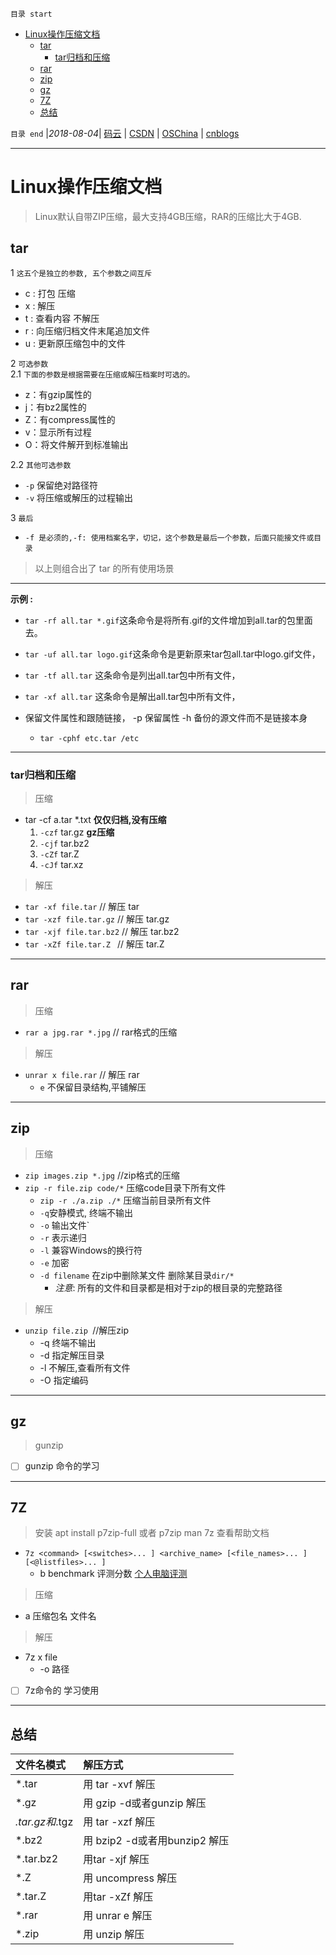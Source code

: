 `目录 start`
 
- [Linux操作压缩文档](#linux操作压缩文档)
    - [tar](#tar)
        - [tar归档和压缩](#tar归档和压缩)
    - [rar](#rar)
    - [zip](#zip)
    - [gz](#gz)
    - [7Z](#7z)
    - [总结](#总结)

`目录 end` |_2018-08-04_| [码云](https://gitee.com/gin9) | [CSDN](http://blog.csdn.net/kcp606) | [OSChina](https://my.oschina.net/kcp1104) | [cnblogs](http://www.cnblogs.com/kuangcp)
****************************************
# Linux操作压缩文档
> Linux默认自带ZIP压缩，最大支持4GB压缩，RAR的压缩比大于4GB.

## tar

1  `这五个是独立的参数, 五个参数之间互斥`
- c : 打包 压缩
- x : 解压
- t : 查看内容 不解压
- r : 向压缩归档文件末尾追加文件
- u : 更新原压缩包中的文件

2 `可选参数`  
2.1 `下面的参数是根据需要在压缩或解压档案时可选的。`
- z：有gzip属性的
- j：有bz2属性的
- Z：有compress属性的
- v：显示所有过程
- O：将文件解开到标准输出

2.2 `其他可选参数`
- `-p` 保留绝对路径符
- `-v` 将压缩或解压的过程输出

3 `最后`
- `-f 是必须的,-f: 使用档案名字，切记，这个参数是最后一个参数，后面只能接文件或目录`

> 以上则组合出了 tar 的所有使用场景

***************************
**示例 :**
- `tar -rf all.tar *.gif`这条命令是将所有.gif的文件增加到all.tar的包里面去。
- `tar -uf all.tar logo.gif`这条命令是更新原来tar包all.tar中logo.gif文件，
- `tar -tf all.tar` 这条命令是列出all.tar包中所有文件，
- `tar -xf all.tar` 这条命令是解出all.tar包中所有文件，

- 保留文件属性和跟随链接， -p 保留属性 -h 备份的源文件而不是链接本身
    - `tar -cphf etc.tar /etc`

********************
### tar归档和压缩
> 压缩
- tar -cf a.tar *.txt **仅仅归档,没有压缩**
    1. `-czf` tar.gz **gz压缩**
    1. `-cjf` tar.bz2 
    1. `-cZf` tar.Z
    1. `-cJf` tar.xz

> 解压
- `tar -xf file.tar`      // 解压 tar
- `tar -xzf file.tar.gz`  // 解压 tar.gz
- `tar -xjf file.tar.bz2` // 解压 tar.bz2
- `tar -xZf file.tar.Z `  // 解压 tar.Z

****************
## rar
> 压缩
- `rar a jpg.rar *.jpg`    // rar格式的压缩

> 解压
- `unrar x file.rar`       // 解压 rar
    - `e` 不保留目录结构,平铺解压

********************
## zip
> 压缩
- `zip images.zip *.jpg` //zip格式的压缩
- `zip -r file.zip code/*` 压缩code目录下所有文件
    - `zip -r ./a.zip ./*` 压缩当前目录所有文件
    - `-q`安静模式, 终端不输出
    - `-o` 输出文件`
    - `-r` 表示递归
    - `-l` 兼容Windows的换行符
    - `-e` 加密
    - `-d filename` 在zip中删除某文件 删除某目录`dir/*`
        - _注意_: 所有的文件和目录都是相对于zip的根目录的完整路径

> 解压
- `unzip file.zip `//解压zip
    - -q 终端不输出 
    - -d 指定解压目录 
    - -l 不解压,查看所有文件 
    - -O 指定编码

***************************
## gz
> gunzip 

- [ ] gunzip 命令的学习
***************************
## 7Z
> 安装 apt install p7zip-full 或者 p7zip 
> man 7z 查看帮助文档  
-  `7z <command> [<switches>... ] <archive_name> [<file_names>... ] [<@listfiles>... ]`
    - b benchmark 评测分数 [个人电脑评测](https://gitee.com/kcp1104/codes/0r72axdcp1yewmnljhi8g38)
    
> 压缩
- a 压缩包名 文件名 

> 解压
- 7z x file
    - -o 路径

- [ ] 7z命令的 学习使用

***************
## 总结
| 文件名模式 | 解压方式 |
|:----|:----|
| *.tar |  用 tar -xvf 解压 |
| *.gz|用 gzip -d或者gunzip 解压|
|*.tar.gz和*.tgz| 用 tar -xzf 解压|
|*.bz2|用 bzip2 -d或者用bunzip2 解压|
|*.tar.bz2|用tar -xjf 解压|
|*.Z|用 uncompress 解压|
|*.tar.Z| 用tar -xZf 解压|
|*.rar|用 unrar e 解压|
|*.zip|用 unzip 解压|
